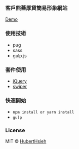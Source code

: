 ### 客戶熊蓋厚貸簡易形象網站

[Demo](https://huberthsieh.github.io/bearloan-official-website/public/)


### 使用技術
- pug
- sass
- gulp.js


### 套件使用
- [jQuery](https://jquery.com/)
- [swiper](https://swiperjs.com/swiper-api)


### 快速開始
- `npm install or yarn install`  
- `gulp`


### License
MIT © [HubertHsieh](https://github.com/huberthsieh)
